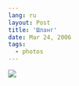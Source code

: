 ```yaml
---
lang: ru
layout: Post
title: 'Шланг'
date: Mar 24, 2006
tags:
  - photos
---
```


![](/images/blog/F0075-0019.jpg)

